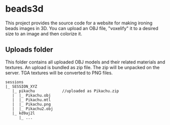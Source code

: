 beads3d
=======

This project provides the source code for a website for making ironing beads images in 3D.
You can upload an OBJ file, "voxelify" it to a desired size to an image and then colorize it.

Uploads folder
--------------
This folder contains all uploaded OBJ models and their related materials and textures.
An upload is bundled as zip file. The zip will be unpacked on the server. TGA textures will be converted to PNG files.

```
sessions
|_ SESSION_XYZ
   |_ pikachu            //uploaded as Pikachu.zip
   |  |_ Pikachu.obj
   |  |_ Pikachu.mtl
   |  |_ Pikachu.png
   |  |_ Pikachu2.obj
   |_ kd9aj2l
      |_ ...
```
